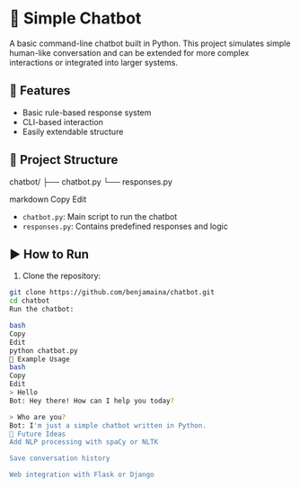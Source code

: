 # 💬 Simple Chatbot

A basic command-line chatbot built in Python. This project simulates simple human-like conversation and can be extended for more complex interactions or integrated into larger systems.

## 🚀 Features

- Basic rule-based response system
- CLI-based interaction
- Easily extendable structure

## 📁 Project Structure

chatbot/
├── chatbot.py
└── responses.py

markdown
Copy
Edit

- `chatbot.py`: Main script to run the chatbot
- `responses.py`: Contains predefined responses and logic

## ▶️ How to Run

1. Clone the repository:

```bash
git clone https://github.com/benjamaina/chatbot.git
cd chatbot
Run the chatbot:

bash
Copy
Edit
python chatbot.py
📌 Example Usage
bash
Copy
Edit
> Hello
Bot: Hey there! How can I help you today?

> Who are you?
Bot: I'm just a simple chatbot written in Python.
🧠 Future Ideas
Add NLP processing with spaCy or NLTK

Save conversation history

Web integration with Flask or Django
